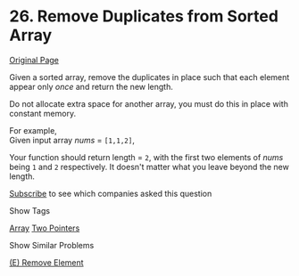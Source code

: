 # 26. Remove Duplicates from Sorted Array

[Original Page](https://leetcode.com/problems/remove-duplicates-from-sorted-array/)

Given a sorted array, remove the duplicates in place such that each element appear only _once_ and return the new length.

Do not allocate extra space for another array, you must do this in place with constant memory.

For example,  
Given input array _nums_ = `[1,1,2]`,

Your function should return length = `2`, with the first two elements of _nums_ being `1` and `2` respectively. It doesn't matter what you leave beyond the new length.

<div>

[Subscribe](/subscribe/) to see which companies asked this question

</div>

<div>

<div id="tags" class="btn btn-xs btn-warning">Show Tags</div>

<span class="hidebutton">[Array](/tag/array/) [Two Pointers](/tag/two-pointers/)</span></div>

<div>

<div id="similar" class="btn btn-xs btn-warning">Show Similar Problems</div>

<span class="hidebutton">[(E) Remove Element](/problems/remove-element/)</span></div>